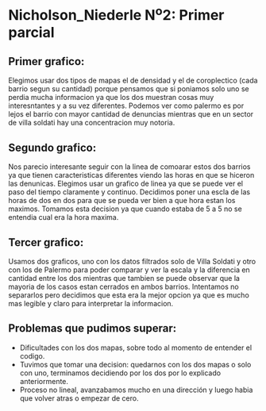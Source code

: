 # Nicholson_Niederle N<sup>o</sup>2: Primer parcial

## Primer grafico: 
Elegimos usar dos tipos de mapas el de densidad y el de coroplectico (cada barrio segun su cantidad) 
porque pensamos que si poniamos solo uno se perdia mucha informacion ya que los dos muestran cosas muy interesntantes y a su vez diferentes. 
Podemos ver como palermo es por lejos el barrio con mayor cantidad de denuncias mientras que en un sector de villa soldati hay una concentracion muy notoria.

## Segundo grafico: 
Nos parecio interesante seguir con la linea de comoarar estos dos barrios ya que tienen caracteristicas diferentes viendo las horas en que se hiceron las denunicas.
Elegimos usar un grafico de linea ya que se puede ver el paso del tiempo claramente y continuo. Decidimos poner una escla de las horas de dos en dos para que se pueda ver bien a que hora estan los maximos. Tomamos esta decision ya que cuando estaba de 5 a 5 no se entendia cual era la hora maxima.

## Tercer grafico:
Usamos dos graficos, uno con los datos filtrados solo de Villa Soldati y otro con los de Palermo para poder comparar y ver la escala y la diferencia en cantidad entre 
los dos mientras que tambien se puede observar que la mayoria de los casos estan cerrados en ambos barrios. Intentamos no separarlos pero decidimos que esta era la mejor opcion ya que es mucho mas legible y claro para interpretar la informacion.

## Problemas que pudimos superar:
- Dificultades con los dos mapas, sobre todo al momento de entender el codigo.
- Tuvimos que tomar una decision: quedarnos con los dos mapas o solo con uno, terminamos decidiendo por los dos por lo explicado anteriormente.
- Proceso no lineal, avanzabamos mucho en una dirección y luego habia que volver atras o empezar de cero.


